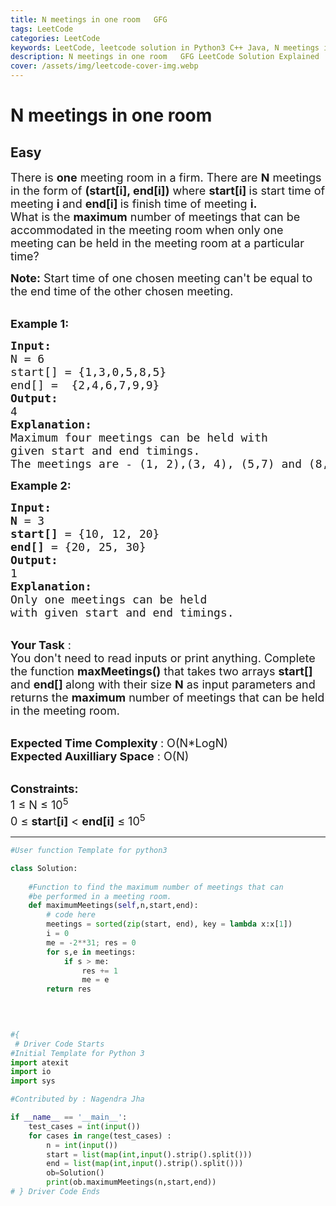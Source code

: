 ```yaml
---
title: N meetings in one room   GFG
tags: LeetCode
categories: LeetCode
keywords: LeetCode, leetcode solution in Python3 C++ Java, N meetings in one room - GFG solution
description: N meetings in one room   GFG LeetCode Solution Explained
cover: /assets/img/leetcode-cover-img.webp
---
```



# N meetings in one room
## Easy
<div class="problems_problem_content__Xm_eO"><p><span style="font-size:18px">There is <strong>one</strong> meeting room in a firm. There are <strong>N</strong> meetings in the form of <strong>(start[i], end[i])</strong> where <strong>start[i]&nbsp;</strong>is start time of meeting <strong>i </strong>and <strong>end[i] </strong>is finish time of meeting <strong>i.</strong><br>
What is the <strong>maximum</strong> number of meetings that can be accommodated in the meeting room when only one meeting can be held in the meeting room at a particular time? </span></p>

<p><span style="font-size:18px"><strong>Note:</strong>&nbsp;Start time of one chosen meeting can't be equal to the end time of the other chosen meeting.</span></p>

<p><br>
<span style="font-size:18px"><strong>Example 1:</strong></span></p>

<pre><span style="font-size:18px"><strong>Input:
</strong>N = 6
start[] = {1,3,0,5,8,5}
end[] =  {2,4,6,7,9,9}
<strong>Output: </strong>
4<strong>
Explanation:
</strong>Maximum four meetings can be held with
given start and end timings.</span>
<span style="font-size:18px">The meetings are - (1, 2),(3, 4), (5,7) and (8,9)</span>
</pre>

<p><span style="font-size:18px"><strong>Example 2:</strong></span></p>

<pre><span style="font-size:18px"><strong>Input:
N</strong> = 3
<strong>start[]</strong> = {10, 12, 20}
<strong>end[]</strong> = {20, 25, 30}
<strong>Output: </strong>
1<strong>
Explanation:
</strong>Only one&nbsp;meetings can be held
with given start and end timings.</span></pre>

<p><br>
<span style="font-size:18px"><strong>Your Task</strong>&nbsp;:<br>
You don't need to read inputs or print anything. Complete the function <strong>maxMeetings()</strong><em>&nbsp;</em>that takes two&nbsp;arrays <strong>start[] </strong>and <strong>end[] </strong>along with their size <strong>N</strong> as input parameters and returns the <strong>maximum</strong> number of meetings that can be held in the meeting room.</span></p>

<p><br>
<span style="font-size:18px"><strong>Expected Time Complexity </strong>: O(N*LogN)</span><br>
<span style="font-size:18px"><strong>Expected Auxilliary Space</strong> : O(N)</span></p>

<p><br>
<span style="font-size:18px"><strong>Constraints:</strong></span><br>
<span style="font-size:18px">1 ≤ N&nbsp;≤ 10<sup>5</sup></span><br>
<span style="font-size:18px">0 ≤ <strong>star</strong>t<strong>[i]</strong> &lt; <strong>end[i]</strong>&nbsp;≤ 10<sup>5</sup></span></p>
</div>

---




```python
#User function Template for python3

class Solution:
    
    #Function to find the maximum number of meetings that can
    #be performed in a meeting room.
    def maximumMeetings(self,n,start,end):
        # code here
        meetings = sorted(zip(start, end), key = lambda x:x[1])
        i = 0
        me = -2**31; res = 0
        for s,e in meetings:
            if s > me: 
                res += 1
                me = e
        return res
        
        


#{ 
 # Driver Code Starts
#Initial Template for Python 3
import atexit
import io
import sys

#Contributed by : Nagendra Jha

if __name__ == '__main__':
    test_cases = int(input())
    for cases in range(test_cases) :
        n = int(input())
        start = list(map(int,input().strip().split()))
        end = list(map(int,input().strip().split()))
        ob=Solution()
        print(ob.maximumMeetings(n,start,end))
# } Driver Code Ends
```
